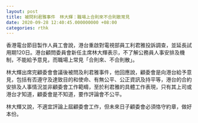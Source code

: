 ```yaml
---
layout: post
title: 被問利君雅事件　林大輝：職場上合則來不合則散常見
date: 2020-09-28 12:40:45.000000000 +08:00
categories: rthk
---
```


香港電台節目製作人員工會說，港台重啟對電視部員工利君雅投訴調查，並延長試用期120日。港台顧問委員會新任主席林大輝表示，不了解公務員人事安排及機制，不能給予意見，而職場上常見「合則來、不合則散」。

林大輝出席完顧委會會議後被問及利君雅事件，他回應說，顧委會是向港台給予意見，包括有否遵守及達致目的和使命、有無公平、公正資訊及持平等，港台的合約安排及人事情況並非顧委會工作範疇，至於利君雅的具體工作表現，只有其上司或港台才知道，顧委會是不知道，要作評論會不公平。

林大輝又說，不適宜評論上屆顧委會工作，但未來日子顧委會必須恪守約章，做好本份。
